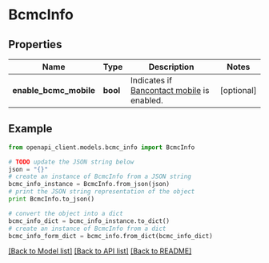 # BcmcInfo


## Properties
Name | Type | Description | Notes
------------ | ------------- | ------------- | -------------
**enable_bcmc_mobile** | **bool** | Indicates if [Bancontact mobile](https://docs.adyen.com/payment-methods/bancontact/bancontact-mobile) is enabled. | [optional] 

## Example

```python
from openapi_client.models.bcmc_info import BcmcInfo

# TODO update the JSON string below
json = "{}"
# create an instance of BcmcInfo from a JSON string
bcmc_info_instance = BcmcInfo.from_json(json)
# print the JSON string representation of the object
print BcmcInfo.to_json()

# convert the object into a dict
bcmc_info_dict = bcmc_info_instance.to_dict()
# create an instance of BcmcInfo from a dict
bcmc_info_form_dict = bcmc_info.from_dict(bcmc_info_dict)
```
[[Back to Model list]](../README.md#documentation-for-models) [[Back to API list]](../README.md#documentation-for-api-endpoints) [[Back to README]](../README.md)


